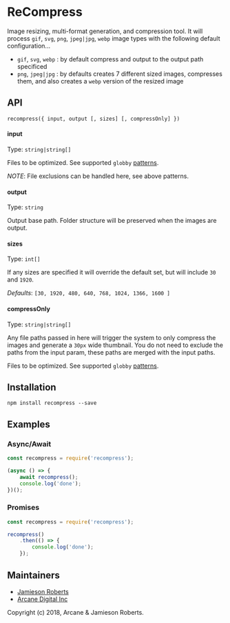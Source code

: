 # ReCompress

Image resizing, multi-format generation, and compression tool. It will process `gif`, `svg`, `png`, `jpeg|jpg`, `webp` image types with the following default configuration...

- `gif`, `svg`, `webp` : by default compress and output to the output path specificed
- `png`, `jpeg|jpg` : by defaults creates 7 different sized images, compresses them, and also creates a `webp` version of the resized image

## API
`recompress({
    input,
    output
    [, sizes]
    [, compressOnly]
})`

#### input
Type: `string|string[]`

Files to be optimized. See supported `globby` [patterns](https://github.com/sindresorhus/globby#usage).

_*NOTE*_: File exclusions can be handled here, see above patterns.

#### output
Type: `string`

Output base path. Folder structure will be preserved when the images are output.

#### sizes
Type: `int[]`

If any sizes are specified it will override the default set, but will include `30` and `1920`.

*Defaults*: `[30, 1920, 480, 640, 768, 1024, 1366, 1600 ]`

#### compressOnly
Type: `string|string[]`

Any file paths passed in here will trigger the system to only compress the images and generate a `30px` wide thumbnail. You do not need to exclude the paths from the input param, these paths are merged with the input paths. 

Files to be optimized. See supported `globby` [patterns](https://github.com/sindresorhus/globby#usage).
## Installation
```
npm install recompress --save
```

## Examples
### Async/Await

```javascript
const recompress = require('recompress');

(async () => {
    await recompress();
    console.log('done');
})();
```

### Promises

```javascript
const recompress = require('recompress');

recompress()
    .then(() => {
        console.log('done');
    });
```

## Maintainers

- [Jamieson Roberts](https://github.com/JamiesonRoberts)
- [Arcane Digital Inc](https://github.com/arcanedigital)

Copyright (c) 2018, Arcane & Jamieson Roberts.
